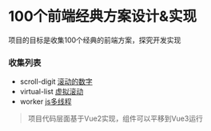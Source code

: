 # 100个前端经典方案设计&实现

项目的目标是收集100个经典的前端方案，探究开发实现

### 收集列表
+ scroll-digit [滚动的数字](https://fe100.xinfolab.com/#/code/scroll-digit) 
+ virtual-list [虚拟滚动](https://fe100.xinfolab.com/#/code/virtual-list)
+ worker [js多线程](https://fe100.xinfolab.com/#/code/worker)

> 项目代码层面基于Vue2实现，组件可以平移到Vue3运行
